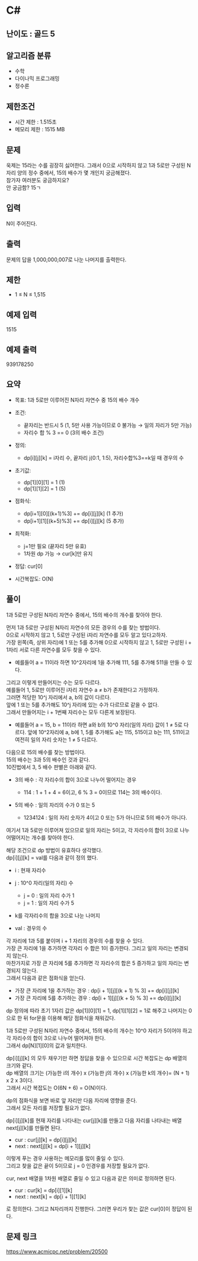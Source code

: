 # C#

## 난이도 : 골드 5

## 알고리즘 분류
  - 수학
  - 다이나믹 프로그래밍
  - 정수론

## 제한조건
  - 시간 제한 : 1.515초
  - 메모리 제한 : 1515 MB

## 문제
욱제는 15라는 수를 굉장히 싫어한다. 그래서 0으로 시작하지 않고 1과 5로만 구성된 N자리 양의 정수 중에서, 15의 배수가 몇 개인지 궁금해졌다.<br/>
참가자 여러분도 궁금하지요?<br/>
안 궁금함? 15ㄱ<br/>


## 입력
N이 주어진다.<br/>


## 출력
문제의 답을 1,000,000,007로 나눈 나머지를 출력한다.<br/>


## 제한
  - 1 ≤ N ≤ 1,515


## 예제 입력
1515<br/>


## 예제 출력
939178250<br/>


## 요약
  - 목표: 1과 5로만 이루어진 N자리 자연수 중 15의 배수 개수

  - 조건:
    - 끝자리는 반드시 5 (1, 5만 사용 가능이므로 0 불가능 → 일의 자리가 5만 가능)
    - 자리수 합 % 3 == 0 (3의 배수 조건)

  - 정의:
    - dp[i][j][k] = i자리 수, 끝자리 j(0:1, 1:5), 자리수합%3==k일 때 경우의 수

  - 초기값:
    - dp[1][0][1] = 1 (1)
    - dp[1][1][2] = 1 (5)

  - 점화식:
    - dp[i+1][0][(k+1)%3] += dp[i][j][k] (1 추가)
    - dp[i+1][1][(k+5)%3] += dp[i][j][k] (5 추가)

  - 최적화:
    - j=1만 필요 (끝자리 5만 유효)
    - 1차원 dp 가능 → cur[k]만 유지

  - 정답: cur[0]
  - 시간복잡도: O(N)


## 풀이
1과 5로만 구성된 N자리 자연수 중에서, 15의 배수의 개수를 찾아야 한다.<br/>


먼저 1과 5로만 구성된 N자리 자연수의 모든 경우의 수를 찾는 방법이다.<br/>
0으로 시작하지 않고 1, 5로만 구성된 i자리 자연수를 모두 알고 있다고하자.<br/>
가장 왼쪽(즉, 상위 자리)에 1 또는 5를 추가해 0으로 시작하지 않고 1, 5로만 구성된 i + 1자리 서로 다른 자연수를 모두 찾을 수 있다.<br/>

  - 예를들어 a = 11이라 하면 10^2자리에 1을 추가해 111, 5를 추가해 511을 만들 수 있다.

그리고 이렇게 만들어지는 수는 모두 다르다.<br/>
예를들어 1, 5로만 이루어진 i자리 자연수 a ≠ b가 존재한다고 가정하자.<br/>
그러면 적당한 10^j 자리에서 a, b의 값이 다르다.<br/>
앞에 1 또는 5를 추가해도 10^j 자리에 있는 수가 다르므로 같을 수 없다.<br/>
그래서 만들어지는 i + 1번째 자리수는 모두 다른게 보장된다.<br/>


  - 예를들어 a = 15, b = 11이라 하면 a와 b의 10^0 자리(일의 자리) 값이 1 ≠ 5로 다르다. 앞에 10^2자리에 a, b에 1, 5를 추가해도 a는 115, 515이고 b는 111, 511이고 여전히 일의 자리 숫자는 1 ≠ 5 다르다.


다음으로 15의 배수를 찾는 방법이다.<br/>
15의 배수는 3과 5의 배수인 것과 같다.<br/>
10진법에서 3, 5 배수 판별은 아래와 같다.<br/>

  - 3의 배수 : 각 자리수의 합이 3으로 나누어 떨어지는 경우
    - 114 : 1 + 1 + 4 = 6이고, 6 % 3 = 0이므로 114는 3의 배수이다.

  - 5의 배수 : 일의 자리의 수가 0 또는 5
    - 1234124 : 일의 자리 숫자가 4이고 0 또는 5가 아니므로 5의 배수가 아니다.


여기서 1과 5로만 이루어져 있으므로 일의 자리는 5이고, 각 자리수의 합이 3으로 나누어떨어지는 개수를 찾아야 한다.<br/>


해당 조건으로 dp 방법이 유효하다 생각했다.<br/>
dp[i][j][k] = val를 다음과 같이 정의 했다.<br/>

  - i : 현재 자리수
  - j : 10^0 자리(일의 자리) 수
    - j = 0 : 일의 자리 수가 1
    - j = 1 : 일의 자리 수가 5

  - k를 각자리수의 합을 3으로 나눈 나머지
  - val : 경우의 수


각 자리에 1과 5를 붙이며 i + 1 자리의 경우의 수를 찾을 수 있다.<br/>
가장 큰 자리에 1을 추가하면 각자리 수 합은 1이 증가한다. 그리고 일의 자리는 변경되지 않는다.<br/>
마찬가지로 가장 큰 자리에 5를 추가하면 각 자리수의 합은 5 증가하고 일의 자리는 변경되지 않는다.<br/>
그래서 다음과 같은 점화식을 얻는다.<br/>

  - 가장 큰 자리에 1을 추가하는 경우 : dp[i + 1][j][(k + 1) % 3] += dp[i][j][k]
  - 가장 큰 자리에 5를 추가하는 경우 : dp[i + 1][j][(k + 5) % 3] += dp[i][j][k]


dp 정의에 따라 초기 1자리 값은 dp[1][0][1] = 1, dp[1][1][2] = 1로 해주고 나머지는 0으로 한 뒤 for문을 이용해 해당 점화식을 채워갔다.<br/>


1과 5로만 구성된 N자리 자연수 중에서, 15의 배수의 개수는 10^0 자리가 5이어야 하고 각 자리수의 합이 3으로 나누어 떨어져야 한다.<br/>
그래서 dp[N][1][0]의 값과 일치한다.<br/>


dp[i][j][k] 의 모두 채우기만 하면 정답을 찾을 수 있으므로 시간 복잡도는 dp 배열의 크기와 같다.<br/>
dp 배열의 크기는 (가능한 i의 개수) x (가능한 j의 개수) x (가능한 k의 개수)= (N + 1) x 2 x 3이다.<br/>
그래서 시간 복잡도는 O(6N + 6) = O(N)이다.<br/>


dp의 점화식을 보면 바로 앞 자리만 다음 자리에 영향을 준다.<br/>
그래서 모든 자리를 저장할 필요가 없다.<br/>


dp[i][j][k]를 현재 자리를 나타내는 cur[j][k]를 만들고 다음 자리를 나타내는 배열 next[j][k]를 만들면 된다.<br/>

  - cur : cur[j][k] = dp[i][j][k]
  - next  : next[j][k] = dp[i + 1][j][k]


이렇게 푸는 경우 사용하는 메모리를 많이 줄일 수 있다.<br/>
그리고 찾을 값은 끝이 5이므로 j = 0 인경우를 저장할 필요가 없다.<br/>


cur, next 배열을 1차원 배열로 줄일 수 있고 다음과 같은 의미로 정의하면 된다.<br/>

  - cur : cur[k] = dp[i][1][k]
  - next : next[k] = dp[i + 1][1][k]

로 정의한다. 그리고 N자리까지 진행한다. 그러면 우리가 찾는 값은 cur[0]이 정답이 된다.<br/>


## 문제 링크
https://www.acmicpc.net/problem/20500